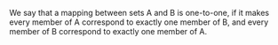 We say that a mapping between sets A and B is one-to-one, if it makes
every member of A correspond to exactly one member of B, and every
member of B correspond to exactly one member of A.
